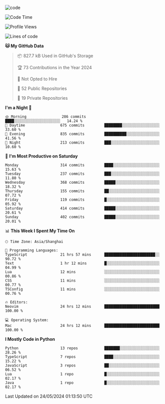 
<!--
**liuyaanng/liuyaanng** is a ✨ _special_ ✨ repository because its `README.md` (this file) appears on your GitHub profile.

Here are some ideas to get you started:

- 🔭 I’m currently working on ...
- 🌱 I’m currently learning ...
- 👯 I’m looking to collaborate on ...
- 🤔 I’m looking for help with ...
- 💬 Ask me about ...
- 📫 How to reach me: ...
- 😄 Pronouns: ...
- ⚡ Fun fact: ...
-->


![code](https://cdn.jsdelivr.net/gh/liuyaanng/liuyaanng@1.0/code.gif) 

<!--START_SECTION:waka-->
![Code Time](http://img.shields.io/badge/Code%20Time-409%20hrs%2057%20mins-blue)

![Profile Views](http://img.shields.io/badge/Profile%20Views-0-blue)

![Lines of code](https://img.shields.io/badge/From%20Hello%20World%20I%27ve%20Written-14.6%20million%20lines%20of%20code-blue)

**🐱 My GitHub Data** 

> 📦 827.7 kB Used in GitHub's Storage 
 > 
> 🏆 73 Contributions in the Year 2024
 > 
> 🚫 Not Opted to Hire
 > 
> 📜 52 Public Repositories 
 > 
> 🔑 19 Private Repositories 
 > 
**I'm a Night 🦉** 

```text
🌞 Morning                286 commits         ████░░░░░░░░░░░░░░░░░░░░░   14.24 % 
🌆 Daytime                675 commits         ████████░░░░░░░░░░░░░░░░░   33.60 % 
🌃 Evening                835 commits         ██████████░░░░░░░░░░░░░░░   41.56 % 
🌙 Night                  213 commits         ███░░░░░░░░░░░░░░░░░░░░░░   10.60 % 
```
📅 **I'm Most Productive on Saturday** 

```text
Monday                   314 commits         ████░░░░░░░░░░░░░░░░░░░░░   15.63 % 
Tuesday                  237 commits         ███░░░░░░░░░░░░░░░░░░░░░░   11.80 % 
Wednesday                368 commits         █████░░░░░░░░░░░░░░░░░░░░   18.32 % 
Thursday                 155 commits         ██░░░░░░░░░░░░░░░░░░░░░░░   07.72 % 
Friday                   119 commits         █░░░░░░░░░░░░░░░░░░░░░░░░   05.92 % 
Saturday                 414 commits         █████░░░░░░░░░░░░░░░░░░░░   20.61 % 
Sunday                   402 commits         █████░░░░░░░░░░░░░░░░░░░░   20.01 % 
```


📊 **This Week I Spent My Time On** 

```text
🕑︎ Time Zone: Asia/Shanghai

💬 Programming Languages: 
TypeScript               21 hrs 57 mins      ███████████████████████░░   90.72 % 
Text                     1 hr 12 mins        █░░░░░░░░░░░░░░░░░░░░░░░░   04.99 % 
Lua                      12 mins             ░░░░░░░░░░░░░░░░░░░░░░░░░   00.86 % 
CSS                      11 mins             ░░░░░░░░░░░░░░░░░░░░░░░░░   00.77 % 
TSConfig                 11 mins             ░░░░░░░░░░░░░░░░░░░░░░░░░   00.76 % 

🔥 Editors: 
Neovim                   24 hrs 12 mins      █████████████████████████   100.00 % 

💻 Operating System: 
Mac                      24 hrs 12 mins      █████████████████████████   100.00 % 
```

**I Mostly Code in Python** 

```text
Python                   13 repos            ███████░░░░░░░░░░░░░░░░░░   28.26 % 
TypeScript               7 repos             ████░░░░░░░░░░░░░░░░░░░░░   15.22 % 
JavaScript               3 repos             ██░░░░░░░░░░░░░░░░░░░░░░░   06.52 % 
Lua                      1 repo              █░░░░░░░░░░░░░░░░░░░░░░░░   02.17 % 
Java                     1 repo              █░░░░░░░░░░░░░░░░░░░░░░░░   02.17 % 
```




 Last Updated on 24/05/2024 01:13:50 UTC
<!--END_SECTION:waka-->
